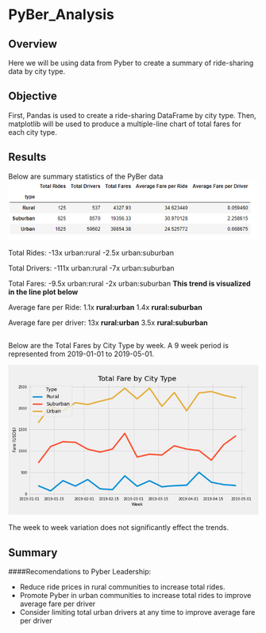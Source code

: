 # PyBer_Analysis

## Overview
Here we will be using data from Pyber to create a summary of ride-sharing data by city type.


## Objective
First, Pandas is used to create a ride-sharing DataFrame by city type.  Then, matplotlib will be used to produce a multiple-line chart of total fares for each city type.

## Results

Below are summary statistics of the PyBer data
![Fig9](analysis/Fig9.png)

Total Rides:
-13x urban:rural 
-2.5x urban:suburban

Total Drivers:
-111x urban:rural 
-7x urban:suburban

Total Fares:
-9.5x urban:rural 
-2x urban:suburban
**This trend is visualized in the line plot below**

Average fare per Ride:
1.1x **rural:urban**
1.4x **rural:suburban**

Average fare per driver:
13x **rural:urban**
3.5x **rural:suburban**

##


Below are the Total Fares by City Type by week. A 9 week period is represented from 2019-01-01 to 2019-05-01.

![Fig8](analysis/Fig8.png)

The week to week variation does not significantly effect the trends.

## Summary

####Recomendations to Pyber Leadership:
 - Reduce ride prices in rural communities to increase total rides.
 - Promote Pyber in urban communities to increase total rides to improve average fare per driver
 - Consider limiting total urban drivers at any time to improve average fare per driver









